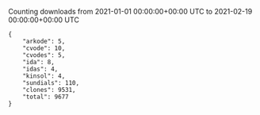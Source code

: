 
Counting downloads from 2021-01-01 00:00:00+00:00 UTC to 2021-02-19 00:00:00+00:00 UTC

```
{
    "arkode": 5,
    "cvode": 10,
    "cvodes": 5,
    "ida": 8,
    "idas": 4,
    "kinsol": 4,
    "sundials": 110,
    "clones": 9531,
    "total": 9677
}
```

